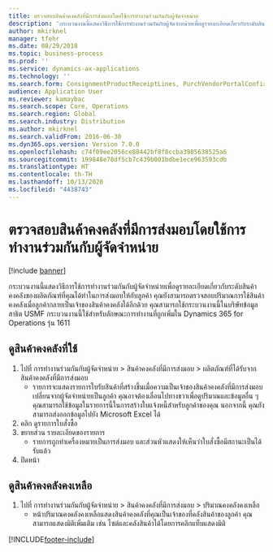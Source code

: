 ```yaml
---
title: ตรวจสอบสินค้าคงคลังที่มีการส่งมอบโดยใช้การทำงานร่วมกันกับผู้จัดจำหน่าย
description: 'กระบวนงานนี้แสดงวิธีการใช้การทำงานร่วมกันกับผู้จัดจำหน่ายเพื่อดูรายละเอียดเกี่ยวกับระดับสินค้าคงคลังของผลิตภัณฑ์ที่คุณได้ทำในการส่งมอบให้กับลูกค้า '
author: mkirknel
manager: tfehr
ms.date: 08/29/2018
ms.topic: business-process
ms.prod: ''
ms.service: dynamics-ax-applications
ms.technology: ''
ms.search.form: ConsignmentProductReceiptLines, PurchVendorPortalConfirmedOrders, DefaultDashboard, ConsignmentVendorPortalOnhand
audience: Application User
ms.reviewer: kamaybac
ms.search.scope: Core, Operations
ms.search.region: Global
ms.search.industry: Distribution
ms.author: mkirknel
ms.search.validFrom: 2016-06-30
ms.dyn365.ops.version: Version 7.0.0
ms.openlocfilehash: c74f09ee2056ce88442bf8f8ccba3985638525a6
ms.sourcegitcommit: 199848e78df5cb7c439b001bdbe1ece963593cdb
ms.translationtype: HT
ms.contentlocale: th-TH
ms.lasthandoff: 10/13/2020
ms.locfileid: "4438743"
---
```

# <a name="monitor-consignment-inventory-using-vendor-collaboration"></a>ตรวจสอบสินค้าคงคลังที่มีการส่งมอบโดยใช้การทำงานร่วมกันกับผู้จัดจำหน่าย

[!include [banner](../../includes/banner.md)]

กระบวนงานนี้แสดงวิธีการใช้การทำงานร่วมกันกับผู้จัดจำหน่ายเพื่อดูรายละเอียดเกี่ยวกับระดับสินค้าคงคลังของผลิตภัณฑ์ที่คุณได้ทำในการส่งมอบให้กับลูกค้า  คุณยังสามารถตรวจสอบปริมาณการใช้สินค้าคงคลังเมื่อลูกค้ากลายเป็นเจ้าของสินค้าคงคลังได้อีกด้วย คุณสามารถใช้กระบวนงานนี้ในบริษัทข้อมูลสาธิต USMF กระบวนงานนี้ใช้สำหรับลักษณะการทำงานที่ถูกเพิ่มใน Dynamics 365 for Operations รุ่น 1611


## <a name="view-consumed-inventory"></a>ดูสินค้าคงคลังที่ใช้
1. ไปที่ การทำงานร่วมกันกับผู้จัดจำหน่าย > สินค้าคงคลังที่มีการส่งมอบ > ผลิตภัณฑ์ที่ได้รับจากสินค้าคงคลังที่มีการส่งมอบ
    * รายการจะแสดงรายการใบรับสินค้าที่สร้างขึ้นเมื่อความเป็นเจ้าของสินค้าคงคลังที่มีการส่งมอบเปลี่ยนจากผู้จัดจำหน่ายเป็นลูกค้า  คุณอาจต้องเลื่อนไปทางขวาเพื่อดูปริมาณและข้อมูลอื่น ๆ คุณสามารถใช้ข้อมูลในรายการนี้ในการสร้างใบแจ้งหนี้สำหรับลูกค้าของคุณ  นอกจากนี้ คุณยังสามารถส่งออกข้อมูลไปยัง Microsoft Excel ได้   
2. คลิก ดูรายการใบสั่งซื้อ
3. ขยายส่วน รายละเอียดของรายการ
    * รายการถูกทำเครื่องหมายเป็นการส่งมอบ และส่วนหัวแสดงให้เห็นว่าใบสั่งซื้อมีสถานะเป็นได้รับแล้ว  
4. ปิดหน้า

## <a name="view-on-hand-inventory"></a>ดูสินค้าคงคลังคงเหลือ
1. ไปที่ การทำงานร่วมกันกับผู้จัดจำหน่าย > สินค้าคงคลังที่มีการส่งมอบ > ปริมาณคงคลังคงเหลือ
    * หน้าปริมาณคงคลังคงเหลือแสดงสินค้าคงคลังที่คุณเป็นเจ้าของที่คลังสินค้าของลูกค้า คุณสามารถแสดงมิติเพิ่มเติม เช่น ไซต์และคลังสินค้าได้โดยการคลิกแท็บแสดงมิติ   



[!INCLUDE[footer-include](../../../includes/footer-banner.md)]